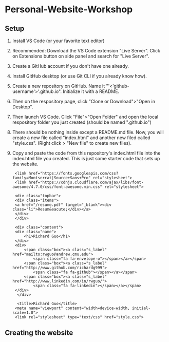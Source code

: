 # Personal-Website-Workshop

## Setup

1. Install VS Code (or your favorite text editor)
2. Recommended: Download the VS Code extension "Live Server". Click on Extensions button on side panel and search for "Live Server".
3. Create a GitHub account if you don't have one already.
4. Install GitHub desktop (or use Git CLI if you already know how).
5. Create a new repository on GitHub. Name it "'<'github-username'>'.github.io". Initialize it with a README.
6. Then on the respository page, click "Clone or Download">"Open in Desktop".
7. Then launch VS Code. Click "File">"Open Folder" and open the local respository folder you just created (should be named "<github-username>.github.io")
8. There should be nothing inside except a README.md file. Now, you will create a new file called "index.html" and another new filed called "style.css". (Right click > "New file" to create new files).
9. Copy and paste the code from this repository's index.html file into the index.html file you created. This is just some starter code that sets up the website.

        <link href="https://fonts.googleapis.com/css?family=Montserrat|Source+Sans+Pro" rel="stylesheet">
        <link href="https://cdnjs.cloudflare.com/ajax/libs/font-awesome/4.7.0/css/font-awesome.min.css" rel="stylesheet">

        <div class="topbar">
        <div class="items">
        <a href="/resume.pdf" target="_blank"><div class="li">Resum&eacute;</div></a>
        </div>
        </div>

        <div class="content">
        <div class="name">
            <h1>Richard Guo</h1>
        </div>
        <div>
            <span class="box"><a class="s_label" href="mailto:rwguo@andrew.cmu.edu">
                <span class="fa fa-envelope-o"></span></a></span>
            <span class="box"><a class="s_label" href="http://www.github.com/richardg999">
                <span class="fa fa-github"></span></a></span>
            <span class="box"><a class="s_label" href="http://www.linkedin.com/in/rwguo/">
                <span class="fa fa-linkedin"></span></a></span>
        </div>
         </div>

         <title>Richard Guo</title>
        <meta name="viewport" content="width=device-width, initial-scale=1.0">
        <link rel="stylesheet" type="text/css" href="style.css">








## Creating the website